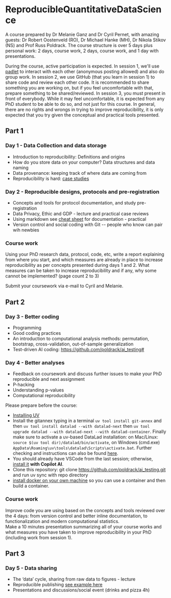 # ReproducibleQuantitativeDataScience

A course prepared by Dr Melanie Ganz and Dr Cyril Pernet, with amazing guests: Dr Robert Oostenveld (RO), Dr Michael Hanke (MH), Dr Nikola Stikov (NS) and Prof Russ Poldrack. The course structure is over 5 days plus personal work: 2 days, course work, 2 days, course work, and 1 day with presentations.

During the course, active participation is expected. In session 1, we'll use [padlet](https://padlet.com/dashboard) to interact with each other (anonymous posting allowed) and also do group work. In session 2, we use GitHub (that you learn in session 1) to share code and review each other code. It is recommended to share something you are working on, but if you feel uncomfortable with that, prepare something to be shared/reviewed. In session 3, you must present in front of everybody. While it may feel uncomfortable, it is expected from any PhD student to be able to do so, and not just for this course. In general, there are no rights and wrongs in trying to improve reproducibility, it is only expected that you try given the conceptual and practical tools presented.

## Part 1

### Day 1 - Data Collection and data storage

- Introduction to reproducibility: Definitions and origins  
- How do you store data on your computer? Data structures and data naming  
- Data provenance: keeping track of where data are coming from  
- Reproducibility is hard: [case studies](http://www.practicereproducibleresearch.org/core-chapters/4-casestudies.html)

### Day 2 - Reproducible designs, protocols and pre-registration

- Concepts and tools for protocol documentation, and study pre-registration
- Data Privacy, Ethic and GDP - lecture and practical case reviews 
- Using markdown see [cheat sheet](https://www.markdownguide.org/cheat-sheet/) for documentation - practical  
- Version control and social coding with Git -- people who know can pair wih newbies

### Course work

Using your PhD research data, protocol, code, etc, write a report explaining from where you start, and which measures are already in place to increase reproducibility as per concepts presented during days 1 and 2. What measures can be taken to increase reproducibility and if any, why some cannot be implemented? (page count 2 to 3)

Submit your coursework via e-mail to Cyril and Melanie.

## Part 2

### Day 3 - Better coding 

- Programming
- Good coding practices
- An introduction to computational analysis methods: permutation, bootstrap, cross-validation, out-of-sample generalization
- Test-driven AI coding: https://github.com/poldrack/ai_testing#

### Day 4 - Better analyses 

- Feedback on coursework and discuss further issues to make your PhD reproducible and next assignment
- P-hacking
- Understanding p-values 
- Computational reproducibility

Please prepare before the course:
- [Installing UV](https://docs.astral.sh/uv/getting-started/installation/#installation-methods) 
- Install the gitannex typing in a terminal ``uv tool install git-annex`` and then ``uv tool install datalad --with datalad-next`` then ``uv tool upgrade datalad --with datalad-next --with datalad-container``. Finally make sure to activate a uv-based DataLad installation: on Mac/Linux: ``source $(uv tool dir)/datalad/bin/activate``, on Windows (cmd.exe) ``AppData\Roaming\uv\tools\datalad\Scripts\activate.bat``. Further checking and instructions can also be found [here](https://slides.edu.datalad.org/modules/installation.html#/).
- You should already have VSCode from the last session; otherwise, [install it](https://code.visualstudio.com/docs/copilot/setup) **with Copilot AI**.
- Clone this repository: git clone https://github.com/poldrack/ai_testing.git and run uv sync with repo directory
- [install docker on your own machine](https://docs.docker.com/engine/install/) so you can use a container and then build a container.


### Course work 

Improve code you are using based on the concepts and tools reviewed over the 4 days: from version control and better inline documentation, to functionalization and modern computational statistics.  
Make a 10 minutes presentation summarizing all of your course works and what measures you have taken to improve reproducibility in your PhD (including work from session 1). 

## Part 3

### Day 5 - Data sharing 

- The ‘data’ cycle, sharing from raw data to figures - lecture  
- Reproducible publishing [see example here](https://preprint.neurolibre.org/10.55458/neurolibre.00014/) 
- Presentations and discussions/social event (drinks and pizza 4h)

